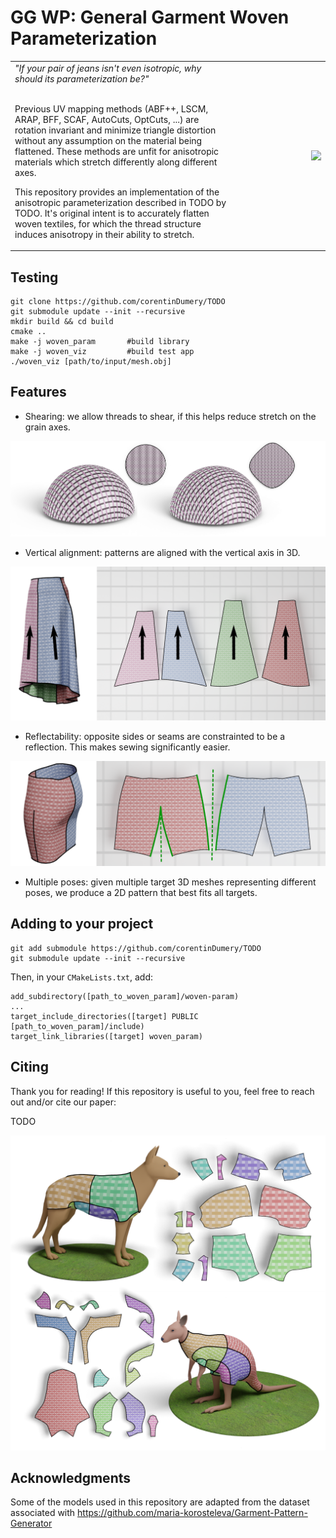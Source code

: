 
# GG WP: General Garment Woven Parameterization

<table>
    <tr align="middle" >
          <td width="70%" align="left">
          <i>"If your pair of jeans isn't even isotropic, why should its parameterization be?"</i> </br></br>

Previous UV mapping methods (ABF++, LSCM, ARAP, BFF, SCAF, AutoCuts, OptCuts, ...) are rotation invariant and minimize triangle distortion without any assumption on the material being flattened. These methods are unfit for anisotropic materials which stretch differently along different axes.  

This repository provides an implementation of the anisotropic parameterization described in TODO by TODO.
It's original intent is to accurately flatten woven textiles, for which the thread structure induces
anisotropy in their ability to stretch.</td>
          <td width="30%"><img style="float: right;" src="images/woven_viz.gif" margin="35px"></td>
    </tr>
</table>

## Testing

```
git clone https://github.com/corentinDumery/TODO
git submodule update --init --recursive
mkdir build && cd build
cmake ..
make -j woven_param       #build library
make -j woven_viz         #build test app
./woven_viz [path/to/input/mesh.obj]
```

## Features

* Shearing: we allow threads to shear, if this helps reduce stretch on the grain axes.

![teaser](images/both_semispheres.png) 

* Vertical alignment: patterns are aligned with the vertical axis in 3D.

![teaser](images/align_viz.png) 

* Reflectability: opposite sides or seams are constrainted to be a reflection. This makes sewing significantly easier.

![teaser](images/reflec_illus.png) 

* Multiple poses: given multiple target 3D meshes representing different poses, we produce a 2D pattern that best fits all targets. 

## Adding to your project

```
git add submodule https://github.com/corentinDumery/TODO
git submodule update --init --recursive
``` 

Then, in your `CMakeLists.txt`, add: 
```
add_subdirectory([path_to_woven_param]/woven-param)
...
target_include_directories([target] PUBLIC [path_to_woven_param]/include)
target_link_libraries([target] woven_param)
```

## Citing

Thank you for reading! If this repository is useful to you, feel free to reach out and/or cite our paper:

TODO

![teaser](images/animals.png) 

## Acknowledgments

Some of the models used in this repository are adapted from the dataset associated with https://github.com/maria-korosteleva/Garment-Pattern-Generator